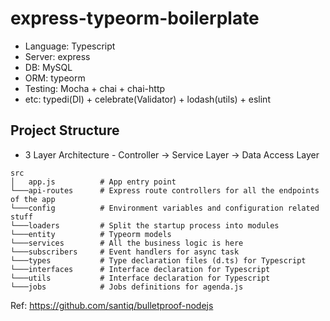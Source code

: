 # express-typeorm-boilerplate

- Language: Typescript
- Server: express
- DB: MySQL
- ORM: typeorm
- Testing: Mocha + chai + chai-http
- etc: typedi(DI) + celebrate(Validator) + lodash(utils) + eslint

## Project Structure

- 3 Layer Architecture - Controller -> Service Layer -> Data Access Layer

```
src
│   app.js          # App entry point
└───api-routes      # Express route controllers for all the endpoints of the app
└───config          # Environment variables and configuration related stuff
└───loaders         # Split the startup process into modules
└───entity          # Typeorm models
└───services        # All the business logic is here
└───subscribers     # Event handlers for async task
└───types           # Type declaration files (d.ts) for Typescript
└───interfaces      # Interface declaration for Typescript
└───utils           # Interface declaration for Typescript
└───jobs            # Jobs definitions for agenda.js
```

Ref: https://github.com/santiq/bulletproof-nodejs
